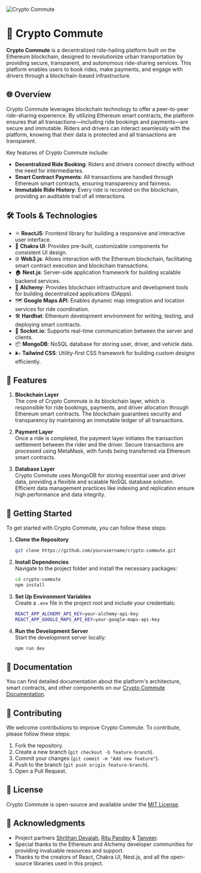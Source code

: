 ![Crypto Commute](https://i.ibb.co/DM7hMvw/Crypto.png)

# 🚖 Crypto Commute

**Crypto Commute** is a decentralized ride-hailing platform built on the Ethereum blockchain, designed to revolutionize urban transportation by providing secure, transparent, and autonomous ride-sharing services. This platform enables users to book rides, make payments, and engage with drivers through a blockchain-based infrastructure.

## 🌐 Overview

Crypto Commute leverages blockchain technology to offer a peer-to-peer ride-sharing experience. By utilizing Ethereum smart contracts, the platform ensures that all transactions—including ride bookings and payments—are secure and immutable. Riders and drivers can interact seamlessly with the platform, knowing that their data is protected and all transactions are transparent.

Key features of Crypto Commute include:
- **Decentralized Ride Booking**: Riders and drivers connect directly without the need for intermediaries.
- **Smart Contract Payments**: All transactions are handled through Ethereum smart contracts, ensuring transparency and fairness.
- **Immutable Ride History**: Every ride is recorded on the blockchain, providing an auditable trail of all interactions.

## 🛠️ Tools & Technologies

- ⚛️ **ReactJS**: Frontend library for building a responsive and interactive user interface.
- 🧩 **Chakra UI**: Provides pre-built, customizable components for consistent UI design.
- 🌐 **Web3.js**: Allows interaction with the Ethereum blockchain, facilitating smart contract execution and blockchain transactions.
- 🏠 **Nest.js**: Server-side application framework for building scalable backend services.
- 🔮 **Alchemy**: Provides blockchain infrastructure and development tools for building decentralized applications (DApps).
- 🗺️ **Google Maps API**: Enables dynamic map integration and location services for ride coordination.
- 🛠️ **Hardhat**: Ethereum development environment for writing, testing, and deploying smart contracts.
- 🔌 **Socket.io**: Supports real-time communication between the server and clients.
- 📦 **MongoDB**: NoSQL database for storing user, driver, and vehicle data.
- 🌬️ **Tailwind CSS**: Utility-first CSS framework for building custom designs efficiently.

## 🔧 Features

1. **Blockchain Layer**  
   The core of Crypto Commute is its blockchain layer, which is responsible for ride bookings, payments, and driver allocation through Ethereum smart contracts. The blockchain guarantees security and transparency by maintaining an immutable ledger of all transactions.

2. **Payment Layer**  
   Once a ride is completed, the payment layer initiates the transaction settlement between the rider and the driver. Secure transactions are processed using MetaMask, with funds being transferred via Ethereum smart contracts.

3. **Database Layer**  
   Crypto Commute uses MongoDB for storing essential user and driver data, providing a flexible and scalable NoSQL database solution. Efficient data management practices like indexing and replication ensure high performance and data integrity.

## 🚀 Getting Started

To get started with Crypto Commute, you can follow these steps:

1. **Clone the Repository**  
   ```bash
   git clone https://github.com/yourusername/crypto-commute.git
   ```
   
2. **Install Dependencies**  
   Navigate to the project folder and install the necessary packages:
   ```bash
   cd crypto-commute
   npm install
   ```

3. **Set Up Environment Variables**  
   Create a `.env` file in the project root and include your credentials:
   ```bash
   REACT_APP_ALCHEMY_API_KEY=your-alchemy-api-key
   REACT_APP_GOOGLE_MAPS_API_KEY=your-google-maps-api-key
   ```

4. **Run the Development Server**  
   Start the development server locally:
   ```bash
   npm run dev
   ```

## 📑 Documentation

You can find detailed documentation about the platform's architecture, smart contracts, and other components on our [Crypto Commute Documentation](https://iamshah.hashnode.dev/crypto-commute).

## 🤝 Contributing

We welcome contributions to improve Crypto Commute. To contribute, please follow these steps:

1. Fork the repository.
2. Create a new branch (`git checkout -b feature-branch`).
3. Commit your changes (`git commit -m "Add new feature"`).
4. Push to the branch (`git push origin feature-branch`).
5. Open a Pull Request.

## 📜 License

Crypto Commute is open-source and available under the [MIT License](LICENSE).

## 🌟 Acknowledgments

- Project partners [Shrithan Devaiah](https://www.linkedin.com/in/shrithan-devaiah-614a8324b/), [Ritu Pandey](https://www.linkedin.com/in/ritu-pandey1407/) & [Tanveer](https://www.linkedin.com/in/sheikh-tanveer-64650a27a/).
- Special thanks to the Ethereum and Alchemy developer communities for providing invaluable resources and support.
- Thanks to the creators of React, Chakra UI, Nest.js, and all the open-source libraries used in this project.

